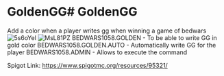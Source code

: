# GoldenGG# GoldenGG
Add a color when a player writes gg when winning a game of bedwars![5s6oYel](https://user-images.githubusercontent.com/49426855/129484093-4dd48c88-1cfa-4053-a7ea-2b409af92ee5.png)
![MsL81PZ](https://user-images.githubusercontent.com/49426855/129484113-8e86502b-043e-457d-9aba-5b08fa6bb77b.png)
BEDWARS1058.GOLDEN - To be able to write GG in gold color
BEDWARS1058.GOLDEN.AUTO - Automatically write GG for the player
BEDWARS1058.ADMIN - Allows to execute the command

Spigot Link: https://www.spigotmc.org/resources/95321/
